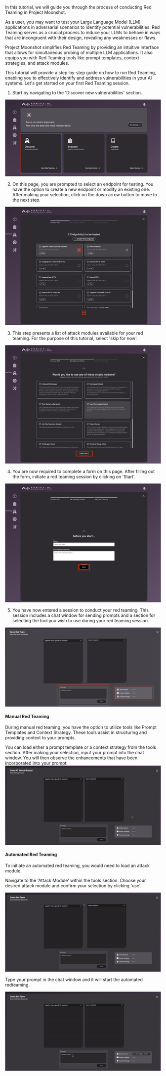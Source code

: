 In this tutorial, we will guide you through the process of conducting Red Teaming in Project Moonshot.

As a user, you may want to test your Large Language Model (LLM) applications in adversarial scenarios to identify potential vulnerabilities. Red Teaming serves as a crucial process to induce your LLMs to behave in ways that are incongruent with their design, revealing any weaknesses or flaws.

Project Moonshot simplifies Red Teaming by providing an intuitive interface that allows for simultaneous probing of multiple LLM applications. It also equips you with Red Teaming tools like prompt templates, context strategies, and attack modules. 

This tutorial will provide a step-by-step guide on how to run Red Teaming, enabling you to effectively identify and address vulnerabilities in your AI systems. Let's get started on your first Red Teaming session.

1. Start by navigating to the 'Discover new vulnerabilities' section.

![Navigate to Discover new vulnerabilities](./res/run_rt_1.png)

2. On this page, you are prompted to select an endpoint for testing. You have the option to create a new endpoint or modify an existing one. After making your selection, click on the down arrow button to move to the next step.

![Endpoint selection page](./res/run_rt_2.png)

3. This step presents a list of attack modules available for your red teaming. For the purpose of this tutorial, select 'skip for now'.

![Attack modules selection page](./res/run_rt_3.png)

4. You are now required to complete a form on this page. After filling out the form, initiate a red teaming session by clicking on 'Start'.

![Form completion page](./res/run_rt_4.png)

5. You have now entered a session to conduct your red teaming. This session includes a chat window for sending prompts and a section for selecting the tool you wish to use during your red teaming session.

![Red teaming session page](./res/run_rt_5.png)

#### Manual Red Teaming
During manual red teaming, you have the option to utilize tools like Prompt Templates and Context Strategy. These tools assist in structuring and providing context to your prompts.

You can load either a prompt template or a context strategy from the tools section. 
After making your selection, input your prompt into the chat window. You will then observe the enhancements that have been incorporated into your prompt.
![Automated Red Teaming](./res/manual_rt.gif)

#### Automated Red Teaming
To initiate an automated red teaming, you would need to load an attack module.

Navigate to the 'Attack Module' within the tools section. Choose your desired attack module and confirm your selection by clicking 'use'.

![Load Attack Module](./res/load_am.gif)

Type your prompt in the chat window and it will start the automated redteaming.

![Automated Red Teaming](./res/auto_rt.gif)
